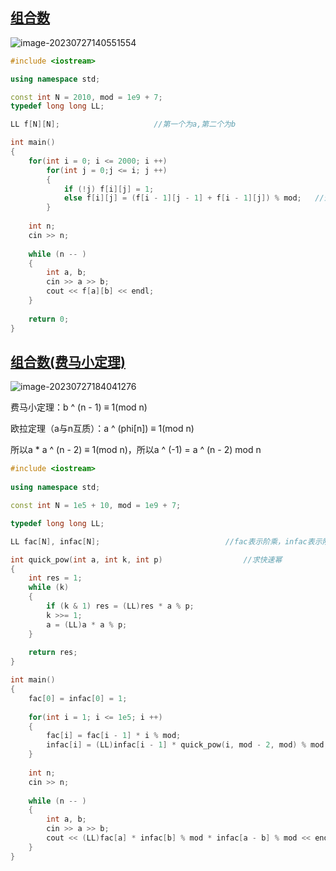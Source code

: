 ## [组合数](https://www.acwing.com/problem/content/887/)

![image-20230727140551554](C:\Users\29089\AppData\Roaming\Typora\typora-user-images\image-20230727140551554.png)

```c++
#include <iostream>

using namespace std;

const int N = 2010, mod = 1e9 + 7;
typedef long long LL;

LL f[N][N];						//第一个为a,第二个为b

int main()
{
    for(int i = 0; i <= 2000; i ++)
        for(int j = 0;j <= i; j ++)
        {
            if (!j) f[i][j] = 1;
            else f[i][j] = (f[i - 1][j - 1] + f[i - 1][j]) % mod;	//公式
        }
        
    int n;
    cin >> n;
    
    while (n -- )
    {
        int a, b;
        cin >> a >> b;
        cout << f[a][b] << endl;
    } 
    
    return 0;
}
```



## [组合数(费马小定理)](https://www.acwing.com/problem/content/888/)

![image-20230727184041276](C:\Users\29089\AppData\Roaming\Typora\typora-user-images\image-20230727184041276.png)

费马小定理：b ^ (n - 1) ≡ 1(mod n)

欧拉定理（a与n互质）：a ^ (phi[n]) ≡ 1(mod n)

所以a * a ^ (n - 2) ≡ 1(mod n)，所以a ^ (-1) = a ^ (n - 2) mod n

```c++
#include <iostream>
 
using namespace std;

const int N = 1e5 + 10, mod = 1e9 + 7;

typedef long long LL;

LL fac[N], infac[N];                            //fac表示阶乘，infac表示阶乘的倒数

int quick_pow(int a, int k, int p)                  //求快速幂
{
    int res = 1;
    while (k)
    {
        if (k & 1) res = (LL)res * a % p;
        k >>= 1;
        a = (LL)a * a % p;
    }
    
    return res;
}

int main()
{
    fac[0] = infac[0] = 1;                      
    
    for(int i = 1; i <= 1e5; i ++)
    {
        fac[i] = fac[i - 1] * i % mod;
        infac[i] = (LL)infac[i - 1] * quick_pow(i, mod - 2, mod) % mod;     //费马小定理
    }
    
    int n;
    cin >> n;
    
    while (n -- )
    {
        int a, b;
        cin >> a >> b;
        cout << (LL)fac[a] * infac[b] % mod * infac[a - b] % mod << endl;
    }
}
```

